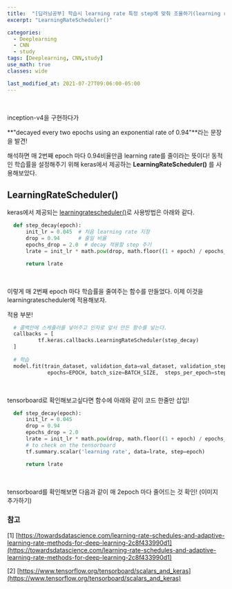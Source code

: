 ```yaml
---
title:  "[딥러닝공부] 학습시 learning rate 특정 step에 맞춰 조율하기(learning rate decay)"
excerpt: "LearningRateScheduler()"

categories:
  - Deeplearning
  - CNN
  - study
tags: [Deeplearning, CNN,study]
use_math: true
classes: wide

last_modified_at: 2021-07-27T09:06:00-05:00
---
```


<br>

inception-v4을 구현하다가 

**"decayed every two epochs using an exponential rate of 0.94"**라는 문장을 발견!

해석하면 매 2번째 epoch 마다 0.94비율만큼 learning rate를 줄이라는 뜻이다! 동적인 학습률을 설정해주기 위해 keras에서 제공하는 **LearningRateScheduler()** 를 사용해보았다.

## LearningRateScheduler()

keras에서 제공되는 [learningratescheduler()](https://keras.io/api/callbacks/learning_rate_scheduler/)로 사용방법은 아래와 같다.

~~~python
  def step_decay(epoch):
      init_lr = 0.045  # 처음 learning rate 지정
      drop = 0.94      # 줄일 비율
      epochs_drop = 2.0  # decay 적용할 step 주기
      lrate = init_lr * math.pow(drop, math.floor((1 + epoch) / epochs_drop)) 

      return lrate
~~~
<br>

이렇게 매 2번째 epoch 마다 학습률을 줄여주는 함수를 만들었다. 이제 이것을 learningratescheduler에 적용해보자.

적용 부분!

~~~python
  # 콜백안에 스케쥴러를 넣어주고 인자로 앞서 만든 함수를 넣는다.
  callbacks = [
          tf.keras.callbacks.LearningRateScheduler(step_decay)
  ]
  
  # 학습
  model.fit(train_dataset, validation_data=val_dataset, validation_steps=validation_steps,
             epochs=EPOCH, batch_size=BATCH_SIZE,  steps_per_epoch=steps_per_epoch, callbacks=callbacks)
~~~
<br>

tensorboard로 확인해보고싶다면 함수에 아래와 같이 코드 한줄만 삽입!

~~~python
  def step_decay(epoch):
      init_lr = 0.045
      drop = 0.94
      epochs_drop = 2.0
      lrate = init_lr * math.pow(drop, math.floor((1 + epoch) / epochs_drop))
      # to check on the tensorboard
      tf.summary.scalar('learning rate', data=lrate, step=epoch)

      return lrate

~~~

<br>


tensorboard를 확인해보면 다음과 같이 매 2epoch 마다 줄어드는 것 확인!
(이미지 추가하기)

### 참고

[1] [https://towardsdatascience.com/learning-rate-schedules-and-adaptive-learning-rate-methods-for-deep-learning-2c8f433990d1](https://towardsdatascience.com/learning-rate-schedules-and-adaptive-learning-rate-methods-for-deep-learning-2c8f433990d1)

[2] [https://www.tensorflow.org/tensorboard/scalars_and_keras](https://www.tensorflow.org/tensorboard/scalars_and_keras)
